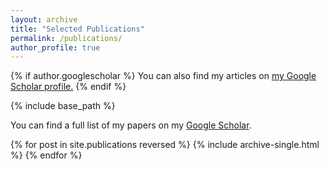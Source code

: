 ```yaml
---
layout: archive
title: "Selected Publications"
permalink: /publications/
author_profile: true
---
```


{% if author.googlescholar %}
  You can also find my articles on <u><a href="{{author.googlescholar}}">my Google Scholar profile</a>.</u>
{% endif %}

{% include base_path %}

You can find a full list of my papers on my <a href="https://scholar.google.com/citations?user=OwBrmXwAAAAJ">Google Scholar</a>.

{% for post in site.publications reversed %}
  {% include archive-single.html %}
{% endfor %}



